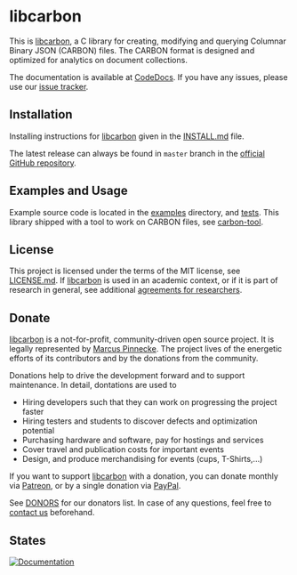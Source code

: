 # libcarbon

This is [libcarbon](https://github.com/protolabs/libcarbon), a C library for creating, modifying and querying 
Columnar Binary JSON (CARBON) files. The CARBON format is designed and optimized for analytics on document collections.

The documentation is available at [CodeDocs](https://codedocs.xyz/protolabs/libcarbon/). If you have any issues, please 
use our [issue tracker](https://github.com/protolabs/libcarbon/issues).

## Installation

Installing instructions for [libcarbon](https://github.com/protolabs/libcarbon) given in the [INSTALL.md](INSTALL.md) 
file. 

The latest release can always be found in `master` branch in the 
[official GitHub repository](https://github.com/protolabs/libcarbon).

## Examples and Usage

Example source code is located in the [examples](examples) directory, and [tests](tests). This library shipped with a 
tool to work on CARBON files, see [carbon-tool](tools/carbon/). 

## License

This project is licensed under the terms of the MIT license, see 
[LICENSE.md](https://github.com/protolabs/libcarbon/blob/master/LICENSE). If [libcarbon](https://github.com/protolabs/libcarbon) is used in an academic context, or if it is part of research in general, see additional [agreements for researchers](FOR_RESEARCHERS.md). 


## Donate

[libcarbon](https://github.com/protolabs/libcarbon) is a not-for-profit, community-driven open source project. It is 
legally represented by [Marcus Pinnecke](http://www.pinnecke.info). The project lives of the energetic efforts of its 
contributors and by the donations from the community. 

Donations help to drive the development forward and to support maintenance. In detail, dontations are used to

* Hiring developers such that they can work on progressing the project faster
* Hiring testers and students to discover defects and optimization potential
* Purchasing hardware and software, pay for hostings and services
* Cover travel and publication costs for important events
* Design, and produce merchandising for events (cups, T-Shirts,...)

If you want to support [libcarbon](https://github.com/protolabs/libcarbon) with a donation, you can donate monthly via 
[Patreon](patreon.com/pinnecke), or by a single donation via [PayPal](http://paypal.me/MarcusPinnecke).

See [DONORS](DONORS.md) for our donators list. In case of any questions, feel free to 
[contact us](mailto:pinnecke@ovgu.de) beforehand.

## States

[![Documentation](https://codedocs.xyz/protolabs/libcarbon.svg)](https://codedocs.xyz/protolabs/libcarbon/)
